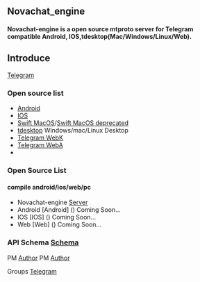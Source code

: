 
## Novachat_engine
#### Novachat-engine is a open source mtproto server for Telegram compatible Android, IOS,tdesktop(Mac/Windows/Linux/Web).

## Introduce
[Telegram](https://telegram.org/)

### Open source list
- [Android](https://github.com/DrKLO/Telegram)
- [IOS](https://github.com/peter-iakovlev/Telegram)
- [Swift MacOS](https://github.com/overtake/TelegramSwift)/[Swift MacOS deprecated](https://github.com/overtake/telegram)
- [tdesktop](https://github.com/telegramdesktop/tdesktop) Windows/mac/Linux Desktop
- [Telegram WebK](https://github.com/morethanwords/tweb)
- [Telegram WebA](https://github.com/Ajaxy/telegram-tt)
- 

### Open Source List
#### compile android/ios/web/pc 
 - Novachat-engine [Server](https://github.com/novachat-engine-team/novachat-engine)
 - Android [Android] ()  Coming Soon...
 - IOS [IOS] () Coming Soon...
 - Web [Web] () Coming Soon...



### API Schema [Schema](https://core.telegram.org/schema)


PM [Author](https://t.me/bigM123)
PM [Author](https://t.me/bigM1223)

Groups [Telegram](https://t.me/novachat_telegram)
